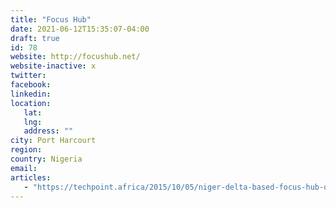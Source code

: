 ```yaml
---
title: "Focus Hub"
date: 2021-06-12T15:35:07-04:00
draft: true
id: 78
website: http://focushub.net/
website-inactive: x
twitter: 
facebook: 
linkedin: 
location: 
   lat: 
   lng: 
   address: ""
city: Port Harcourt
region: 
country: Nigeria
email: 
articles:
   - "https://techpoint.africa/2015/10/05/niger-delta-based-focus-hub-opens-incubation-program-for-entrepreneurs-and-startups/"
---
```


